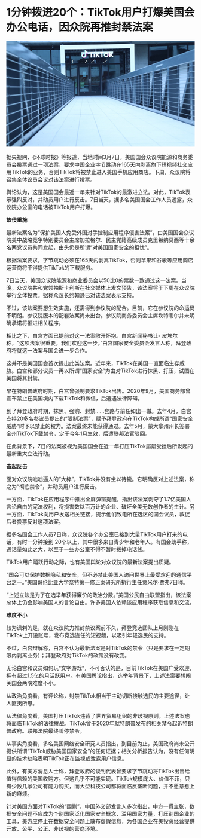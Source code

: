 # 1分钟拨进20个：TikTok用户打爆美国会办公电话，因众院再推封禁法案

![f7ba3446f145bf7b994d474c85554107.jpg](https://raw.githubusercontent.com/qqhsx/qqnews_image/main/2024/03/08/1分钟拨进20个：TikTok用户打爆美国会办公电话，因众院再推封禁法案/f7ba3446f145bf7b994d474c85554107.jpg)

据央视网、《环球时报》等报道，当地时间3月7日，美国国会众议院能源和商务委员会投票通过一项法案，要求中国企业字节跳动在165天内剥离旗下短视频社交应用TikTok的业务，否则TikTok将被禁止进入美国手机应用商店。下周，众议院将召集全体议员会议对该法案进行投票。

舆论认为，这是美国国会最近一年来针对TikTok的最激进立法。对此，TikTok表示强烈反对，并动员用户进行反击。7日当天，据多名美国国会工作人员透露，众议院办公室的电话被TikTok用户打爆。

**故伎重施**

最新法案名为“保护美国人免受外国对手控制应用程序侵害法案”，由美国国会众议院美中战略竞争特别委员会主席加拉格尔、民主党籍高级成员克里希纳莫西等十余名两党议员共同发起，由头仍是所谓“对美国国家安全的担忧”。

根据法案要求，字节跳动必须在165天内剥离TikTok，否则苹果和谷歌等应用商店运营商将不得提供TikTok的下载服务。

7日当天，美国众议院能源和商业委员会以50比0的票数一致通过这一法案。当晚，众议院共和党领袖斯卡利斯在社交媒体上发文预告，该法案将于下周在众议院举行全体投票。据称众议长约翰逊已对该法案表示支持。

不过，该法案要想生效实施，还需得到参议院的配合。目前，它在参议院的命运尚不明朗。参议院版本的配套法案尚未出台。参议院商务委员会主席坎特韦尔并未明确承诺将推进相关程序。

相比之下，白宫方面已提前对这一法案敞开怀抱。白宫新闻秘书让-
皮埃尔称，“这项法案很重要，我们欢迎这一步。”白宫国家安全委员会发言人称，拜登政府将就这一法案与国会进一步合作。

这并不是美国国会首次提出此类法案。近年来，TikTok在美国一直面临生存威胁。白宫和部分议员一再以所谓“国家安全”为由对TikTok进行抹黑、打压，试图在美国将其封禁。

早在特朗普政府时期，白宫曾强制要求TikTok出售。2020年9月，美国商务部曾宣布禁止在美国境内下载TikTok和微信，后遭遇法律障碍。

到了拜登政府时期，抹黑、强购、封禁……套路与前任如出一辙。去年4月，白宫支持20多名参议员提出的“限制法案”，赋予拜登政府在TikTok构成所谓“国家安全威胁”时予以禁止的权力。法案最终未能获得通过。去年5月，蒙大拿州州长签署全州TikTok下载禁令，定于今年1月生效，后遭联邦法官驳回。

在此背景下，7日的法案被视为美国国会在近一年打压TikTok屡屡受挫后所发起的最新重大立法行动。

**奋起反击**

面对众议院咄咄逼人的“大棒”，TikTok并没有坐以待毙。它明确反对上述法案，称之为“彻底禁令”，并动员用户进行反击。

一方面，TikTok在应用程序中推出全屏弹窗提醒，指出该法案剥夺了1.7亿美国人言论自由的宪法权利，将损害数以百万计的企业、破坏全美无数创作者的生计。另一方面，TikTok向用户发送相关链接，提示他们致电所在选区的国会议员，敦促后者投票反对这项法案。

据多名国会工作人员7日称，众议院各个办公室已接到大量TikTok用户打来的电话，有时一分钟接到
20个以上，其中很多来自青少年和老年人。有国会助手称，通话量如此之大，以至于一些办公室不得不暂时拔掉电话线。

TikTok用户踊跃行动之际，也有美国舆论对众议院的最新法案提出质疑。

“国会可以保护数据隐私和安全，但不必禁止美国人访问世界上最受欢迎的通信平台之一。”美国哥伦比亚大学奈特第一修正案研究所执行主任贾米尔·贾弗7日称。

“上述立法是为了在选举年获得廉价的政治分数。”美国公民自由联盟指出，该法案总体上仍会影响美国人的言论自由。许多美国人依赖该应用程序获取信息和交流。

**难度不小**

较为讽刺的是，就在众议院力推封禁议案前不久，拜登竞选团队上月刚刚在TikTok上开设账号，发布竞选连任的短视频，以吸引年轻选民的支持。

不过，白宫辩解称，白宫不认为最新法案是对TikTok的禁令（只是要求在一定期限内剥离业务）；拜登政府对TikTok的政策没有改变。

无论白宫和议员如何玩“文字游戏”，不可否认的是，目前TikTok在美国广受欢迎，拥有超过1.5亿的月活跃用户。有美国舆论指出，选举年背景下，上述法案要想闯关国会两院难度不小。

从政治角度看，有评论称，封禁TikTok相当于主动切断接触选民的主要途径，让人匪夷所思。

从法律角度看，美国打压TikTok违背了世界贸易组织的非歧视原则。上述法案也将面临TikTok的法律挑战。TikTok曾于2020年就特朗普发布的相关禁令起诉特朗普政府。联邦法院最终叫停禁令。

从事实角度看，多名美国网络安全研究人员指出，到目前为止，美国政府尚未公开提供所谓“TikTok威胁美国国家安全”的任何证据；相关分析报告认为，没有任何明显的技术缺陷表明TikTok正在监视或泄露用户信息。

此外，有美方消息人士称，拜登政府的谈判代表曾要求字节跳动将TikTok出售给值得信赖的美国收购方。但这几乎不可能实现。TikTok规模庞大、价值不菲，只有少数几家公司有能力购买，而大型科技公司都将面临反垄断问题，并不愿意惹上新的麻烦。

针对美国方面对TikTok的“围剿”，中国外交部发言人多次指出，中方一贯主张，数据安全问题不应成为个别国家泛化国家安全概念、滥用国家力量，打压别国企业的工具，美方应停止在数据安全问题上散布虚假信息，为各国企业在美投资经营提供开放、公平、公正、非歧视的营商环境。

